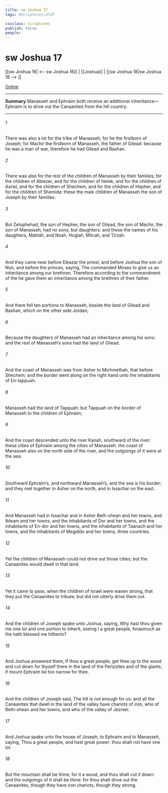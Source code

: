 ```yaml
---
title: sw Joshua 17
tags: #Scriptures\OldT

cssclass: scriptures
publish: false
people:
---
```


# sw Joshua 17
[[sw Joshua 16| <-- sw Joshua 16]] | [[Joshua]] | [[sw Joshua 18|sw Joshua 18 --> ]]

[Online](https://churchofjesuschrist.org/study/scriptures/ot/josh/17?lang=eng)

---
__Summary__
Manasseh and Ephraim both receive an additional inheritance—Ephraim is to drive out the Canaanites from the hill country.

---
###### 1 
There was also a lot for the tribe of Manasseh; for he  the firstborn of Joseph;  for Machir the firstborn of Manasseh, the father of Gilead: because he was a man of war, therefore he had Gilead and Bashan.

###### 2 
There was also  for the rest of the children of Manasseh by their families; for the children of Abiezer, and for the children of Helek, and for the children of Asriel, and for the children of Shechem, and for the children of Hepher, and for the children of Shemida: these  the male children of Manasseh the son of Joseph by their families.

###### 3 
But Zelophehad, the son of Hepher, the son of Gilead, the son of Machir, the son of Manasseh, had no sons, but daughters: and these  the names of his daughters, Mahlah, and Noah, Hoglah, Milcah, and Tirzah.

###### 4 
And they came near before Eleazar the priest, and before Joshua the son of Nun, and before the princes, saying, The  commanded Moses to give us an inheritance among our brethren. Therefore according to the commandment of the  he gave them an inheritance among the brethren of their father.

###### 5 
And there fell ten portions to Manasseh, beside the land of Gilead and Bashan, which  on the other side Jordan;

###### 6 
Because the daughters of Manasseh had an inheritance among his sons: and the rest of Manasseh’s sons had the land of Gilead.

###### 7 
And the coast of Manasseh was from Asher to Michmethah, that  before Shechem; and the border went along on the right hand unto the inhabitants of En-tappuah.

###### 8 
 Manasseh had the land of Tappuah: but Tappuah on the border of Manasseh  to the children of Ephraim;

###### 9 
And the coast descended unto the river Kanah, southward of the river: these cities of Ephraim  among the cities of Manasseh: the coast of Manasseh also  on the north side of the river, and the outgoings of it were at the sea:

###### 10 
Southward  Ephraim’s, and northward  Manasseh’s, and the sea is his border; and they met together in Asher on the north, and in Issachar on the east.

###### 11 
And Manasseh had in Issachar and in Asher Beth-shean and her towns, and Ibleam and her towns, and the inhabitants of Dor and her towns, and the inhabitants of En-dor and her towns, and the inhabitants of Taanach and her towns, and the inhabitants of Megiddo and her towns,  three countries.

###### 12 
Yet the children of Manasseh could not drive out  those cities; but the Canaanites would dwell in that land.

###### 13 
Yet it came to pass, when the children of Israel were waxen strong, that they put the Canaanites to tribute; but did not utterly drive them out.

###### 14 
And the children of Joseph spake unto Joshua, saying, Why hast thou given me  one lot and one portion to inherit, seeing I  a great people, forasmuch as the  hath blessed me hitherto?

###### 15 
And Joshua answered them, If thou  a great people,  get thee up to the wood  and cut down for thyself there in the land of the Perizzites and of the giants, if mount Ephraim be too narrow for thee.

###### 16 
And the children of Joseph said, The hill is not enough for us: and all the Canaanites that dwell in the land of the valley have chariots of iron,  who  of Beth-shean and her towns, and  who  of the valley of Jezreel.

###### 17 
And Joshua spake unto the house of Joseph,  to Ephraim and to Manasseh, saying, Thou  a great people, and hast great power: thou shalt not have one lot 

###### 18 
But the mountain shall be thine; for it  a wood, and thou shalt cut it down: and the outgoings of it shall be thine: for thou shalt drive out the Canaanites, though they have iron chariots,  though they  strong.

